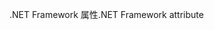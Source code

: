<span data-ttu-id="6ec26-101">.NET Framework 属性</span><span class="sxs-lookup"><span data-stu-id="6ec26-101">.NET Framework attribute</span></span>